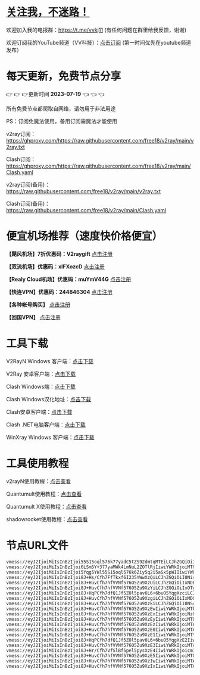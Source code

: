 # [关注我，不迷路！](https://github.com/login?return_to=https%3A%2F%2Fgithub.com%2Fw379740999)

欢迎加入我的电报群：https://t.me/vvkj11
(有任何问题在群里给我反馈，谢谢)

欢迎订阅我的YouTube频道（VV科技）：[点击订阅](https://www.youtube.com/channel/UCqdGfxwYKrllrHv_Bc-9vAw?sub_confirmation=1)
(第一时间优先在youtube频道发布）

# 每天更新，免费节点分享
:point_right: :point_right: :point_right:更新时间 **2023-07-19** :point_left: :point_left: :point_left:

所有免费节点都爬取自网络，请勿用于非法用途

PS：订阅免魔法使用，备用订阅需魔法才能使用

v2ray订阅：https://ghproxy.com/https://raw.githubusercontent.com/free18/v2ray/main/v2ray.txt

Clash订阅：https://ghproxy.com/https://raw.githubusercontent.com/free18/v2ray/main/Clash.yaml

v2ray订阅(备用)：https://raw.githubusercontent.com/free18/v2ray/main/v2ray.txt

Clash订阅(备用)：https://raw.githubusercontent.com/free18/v2ray/main/Clash.yaml

# 便宜机场推荐（速度快价格便宜）

**【飓风机场】7折优惠码：V2raygift** [点击注册](https://www.jfcloud.top/#/register?code=YYPj4pCJ)

**【双流机场】优惠码：xIFXozcD** [点击注册](https://sscurl.com/#/register?code=xIFXozcD)

**【Realy Cloud机场】优惠码：muYmV44G** [点击注册](https://relay.casa/#/register?code=muYmV44G)

**【快连VPN】优惠码：244846304**  [点击注册](https://pay.eradpd.xyz)

**【各种帐号购买】**  [点击注册](https://wandoukj.eu.org/)

**【回国VPN】** [点击注册](https://wandoukj.eu.org/)


# 工具下载

V2RayN Windows 客户端：[点击下载](https://github.com/2dust/v2rayN/releases)

V2Ray 安卓客户端：[点击下载](https://github.com/2dust/v2rayNG/releases)

Clash Windows端：[点击下载](https://github.com/Fndroid/clash_for_windows_pkg/releases)

Clash Windows汉化地址：[点击下载](https://drive.google.com/file/d/1hLY1pedrIxA1u8sEkPWnMLEsQawD0nvf/view?usp=sharing)

Clash安卓客户端：[点击下载](https://github.com/naicfeng/ClashRForAndroid/releases)

Clash .NET电脑客户端：[点击下载](https://github.com/ClashDotNetFramework/experimental-clash/releases)

WinXray Windows 客户端：[点击下载](https://github.com/TheMRLL/WinXray/releases)

# 工具使用教程

v2rayN使用教程：[点击查看](https://youtu.be/MvJwoEo6-JU)

Quantumult使用教程：[点击查看](https://youtu.be/qCkjLMPKygw)

Quantumult X使用教程：[点击查看](https://youtu.be/ghZLHPEGfVc)

shadowrocket使用教程：[点击查看](https://youtu.be/kGKKr6WTrJc)

# 节点URL文件
```
vmess://eyJ2IjoiMiIsInBzIjoi55S15oql576k77yadC5tZS92dmtqMTEiLCJhZGQiOiIxNDIuNC4xMjYuNjUiLCJwb3J0Ijo0NDMsImlkIjoiNDE4MDQ4YWYtYTI5My00Yjk5LTliMGMtOThjYTM1ODBkZDI0IiwiYWlkIjo2NCwic2N5IjoiYXV0byIsIm5ldCI6IndzIiwiaG9zdCI6Ind3dy4yODgyMDAwNi54eXoiLCJwYXRoIjoiL3BhdGgvMTY4OTY3MzgyODA3MCIsInRscyI6InRscyJ9
vmess://eyJ2IjoiMiIsInBzIjoi6LSm5Y+377yaMWk4LmNuL2ZOTlRjIiwiYWRkIjoiMTQwLjk5LjE1Ny44NSIsInBvcnQiOjQ0MywiaWQiOiI0MTgwNDhhZi1hMjkzLTRiOTktOWIwYy05OGNhMzU4MGRkMjQiLCJhaWQiOjY0LCJzY3kiOiJhdXRvIiwibmV0Ijoid3MiLCJob3N0Ijoid3d3LjgwMjAxMDk5Lnh5eiIsInBhdGgiOiIvcGF0aC8xNjg5NTg4NDk3NzY1IiwidGxzIjoidGxzIn0=
vmess://eyJ2IjoiMiIsInBzIjoi5Yqg5YWl55S15oql576k6Ziy5q2i5aSx5pWIIiwiYWRkIjoiMTA0LjE3LjQwLjIwOCIsInBvcnQiOjgwODAsImlkIjoiNTRkNGE1ZTktNjQ0MS00NDJjLWNhYjctMDU2MjBjYmU0ZjdkIiwiYWlkIjowLCJzY3kiOiJhdXRvIiwibmV0Ijoid3MiLCJob3N0IjoiZmNjLnZ0Y3NzLnRvcCIsInBhdGgiOiIvcXdlciIsInRscyI6IiJ9
vmess://eyJ2IjoiMiIsInBzIjoi8J+Hs/Cfh7FfTkxf6I235YWwXzQiLCJhZGQiOiI0Ni4xODIuMTA3LjE4MyIsInBvcnQiOjQ0MywiaWQiOiIyMTE1NWVmZC04ZTI5LTQzZDItOTViYy1mZTMxOTBlY2IxYzYiLCJhaWQiOjY0LCJzY3kiOiJhdXRvIiwibmV0Ijoid3MiLCJob3N0Ijoid3d3LjE1MDU5NzgyLnh5eiIsInBhdGgiOiIvcGF0aC8xNjg5NTg4NDk3NzY1IiwidGxzIjoidGxzIn0=
vmess://eyJ2IjoiMiIsInBzIjoi8J+HuvCfh7hfVVNf576O5Zu9XzUiLCJhZGQiOiIxNDEuMTAxLjEyMC4yMTciLCJwb3J0Ijo4MDgwLCJpZCI6IjU0ZDRhNWU5LTY0NDEtNDQyYy1jYWI3LTA1NjIwY2JlNGY3ZCIsImFpZCI6MCwic2N5IjoiYXV0byIsIm5ldCI6IndzIiwiaG9zdCI6ImZjYy52dGNzcy50b3AiLCJwYXRoIjoiL3F3ZXIiLCJ0bHMiOiIifQ==
vmess://eyJ2IjoiMiIsInBzIjoi8J+HuvCfh7hfVVNf576O5Zu9XzYiLCJhZGQiOiIxOTguMi4yMDMuMTM5IiwicG9ydCI6NDQzLCJpZCI6IjQxODA0OGFmLWEyOTMtNGI5OS05YjBjLTk4Y2EzNTgwZGQyNCIsImFpZCI6NjQsInNjeSI6ImF1dG8iLCJuZXQiOiJ3cyIsImhvc3QiOiJ3d3cuNjgzMzkyMDUueHl6IiwicGF0aCI6Ii9wYXRoLzE2ODk1MDAxNTc4NTUiLCJ0bHMiOiJ0bHMifQ==
vmess://eyJ2IjoiMiIsInBzIjoi8J+HqPCfh7dfQ1Jf5ZOl5pav6L6+6buO5YqgXzciLCJhZGQiOiIxOTAuOTMuMjQ1LjY2IiwicG9ydCI6ODA4MCwiaWQiOiI1NGQ0YTVlOS02NDQxLTQ0MmMtY2FiNy0wNTYyMGNiZTRmN2QiLCJhaWQiOjAsInNjeSI6ImF1dG8iLCJuZXQiOiJ3cyIsImhvc3QiOiJmY2MudnRjc3MudG9wIiwicGF0aCI6Ii9xd2VyIiwidGxzIjoiIn0=
vmess://eyJ2IjoiMiIsInBzIjoi8J+HuvCfh7hfVVNf576O5Zu9XzgiLCJhZGQiOiIxMDQuMTguMjU0LjIxMSIsInBvcnQiOjg4ODAsImlkIjoiMDA2MDIzZjYtNmQxNy00ZWM2LWFmMjQtYmNjNWY3YzQ0ZTM1IiwiYWlkIjowLCJzY3kiOiJhdXRvIiwibmV0Ijoid3MiLCJob3N0IjoiZmNjLnZ0Y3NzLnRvcCIsInBhdGgiOiIvcXdlciIsInRscyI6IiJ9
vmess://eyJ2IjoiMiIsInBzIjoi8J+HuvCfh7hfVVNf576O5Zu9XzkiLCJhZGQiOiI0NS4xOTkuMTM4LjE0NiIsInBvcnQiOjQyOTI5LCJpZCI6IjRlYzBhZTYyLWRlMDktNDAyOS05MDRhLTAzMTNkNDYyOGVjZiIsImFpZCI6NjQsInNjeSI6ImF1dG8iLCJuZXQiOiJ0Y3AiLCJ0bHMiOiIifQ==
vmess://eyJ2IjoiMiIsInBzIjoi8J+HuvCfh7hfVVNf576O5Zu9XzEwIiwiYWRkIjoiMTk4LjIuMjAzLjUzIiwicG9ydCI6NDQ2NzIsImlkIjoiNDE4MDQ4YWYtYTI5My00Yjk5LTliMGMtOThjYTM1ODBkZDI0IiwiYWlkIjo2NCwic2N5IjoiYXV0byIsIm5ldCI6InRjcCIsInRscyI6IiJ9
vmess://eyJ2IjoiMiIsInBzIjoi8J+HuvCfh7hfVVNf576O5Zu9XzExIiwiYWRkIjoiNzQuMjE3LjE3OS4xNTAiLCJwb3J0Ijo0NDMsImlkIjoiNDE4MDQ4YWYtYTI5My00Yjk5LTliMGMtOThjYTM1ODBkZDI0IiwiYWlkIjo2NCwic2N5IjoiYXV0byIsIm5ldCI6IndzIiwiaG9zdCI6Ind3dy43MTMyMjQ1MS54eXoiLCJwYXRoIjoiL3BhdGgvMTY4OTUwMDE1Nzg1NSIsInRscyI6InRscyJ9
vmess://eyJ2IjoiMiIsInBzIjoi8J+HuvCfh7hfVVNf576O5Zu9XzEyIiwiYWRkIjoiMTQxLjEwMS4xMjAuNDQiLCJwb3J0Ijo4ODgwLCJpZCI6IjAwNjAyM2Y2LTZkMTctNGVjNi1hZjI0LWJjYzVmN2M0NGUzNSIsImFpZCI6MCwic2N5IjoiYXV0byIsIm5ldCI6IndzIiwiaG9zdCI6ImZjYy52dGNzcy50b3AiLCJwYXRoIjoiL3F3ZXIiLCJ0bHMiOiIifQ==
vmess://eyJ2IjoiMiIsInBzIjoi8J+HuvCfh7hfVVNf576O5Zu9XzEzIiwiYWRkIjoiMTA0LjE3LjE2NS4yMzkiLCJwb3J0Ijo4MDgwLCJpZCI6IjU0ZDRhNWU5LTY0NDEtNDQyYy1jYWI3LTA1NjIwY2JlNGY3ZCIsImFpZCI6MCwic2N5IjoiYXV0byIsIm5ldCI6IndzIiwiaG9zdCI6ImZjYy52dGNzcy50b3AiLCJwYXRoIjoiL3F3ZXIiLCJ0bHMiOiIifQ==
vmess://eyJ2IjoiMiIsInBzIjoi8J+HuvCfh7hfVVNf576O5Zu9XzE0IiwiYWRkIjoiMTA0LjIxLjEyLjMxIiwicG9ydCI6ODA4MCwiaWQiOiI1NGQ0YTVlOS02NDQxLTQ0MmMtY2FiNy0wNTYyMGNiZTRmN2QiLCJhaWQiOjAsInNjeSI6ImF1dG8iLCJuZXQiOiJ3cyIsImhvc3QiOiJmY2MudnRjc3MudG9wIiwicGF0aCI6Ii9xd2VyIiwidGxzIjoiIn0=
vmess://eyJ2IjoiMiIsInBzIjoi8J+HuvCfh7hfVVNf576O5Zu9XzE1IiwiYWRkIjoiMTYyLjE1OS4zNC40IiwicG9ydCI6ODg4MCwiaWQiOiIwMDYwMjNmNi02ZDE3LTRlYzYtYWYyNC1iY2M1ZjdjNDRlMzUiLCJhaWQiOjAsInNjeSI6ImF1dG8iLCJuZXQiOiJ3cyIsImhvc3QiOiJmY2MudnRjc3MudG9wIiwicGF0aCI6Ii9xd2VyIiwidGxzIjoiIn0=
vmess://eyJ2IjoiMiIsInBzIjoi8J+HqPCfh7dfQ1Jf5ZOl5pav6L6+6buO5YqgXzE2IiwiYWRkIjoiMTkwLjkzLjI0NC4yNDUiLCJwb3J0Ijo4ODgwLCJpZCI6IjAwNjAyM2Y2LTZkMTctNGVjNi1hZjI0LWJjYzVmN2M0NGUzNSIsImFpZCI6MCwic2N5IjoiYXV0byIsIm5ldCI6IndzIiwiaG9zdCI6ImZjYy52dGNzcy50b3AiLCJwYXRoIjoiL3F3ZXIiLCJ0bHMiOiIifQ==
vmess://eyJ2IjoiMiIsInBzIjoi8J+HuvCfh7hfVVNf576O5Zu9XzE3IiwiYWRkIjoiMTcyLjY0Ljg4LjI0NiIsInBvcnQiOjg4ODAsImlkIjoiMDA2MDIzZjYtNmQxNy00ZWM2LWFmMjQtYmNjNWY3YzQ0ZTM1IiwiYWlkIjowLCJzY3kiOiJhdXRvIiwibmV0Ijoid3MiLCJob3N0IjoiZmNjLnZ0Y3NzLnRvcCIsInBhdGgiOiIvcXdlciIsInRscyI6IiJ9
vmess://eyJ2IjoiMiIsInBzIjoi8J+Hr/Cfh7VfSlBf5pel5pysXzE4IiwiYWRkIjoicmIyLnh1bmxvbmd5dW4uYnV6eiIsInBvcnQiOjgwLCJpZCI6ImM4NWQ5YjFiLTJmZTMtNDAzOS1hZTg4LWM2ZGQyYzVhOTY1ZiIsImFpZCI6MCwic2N5IjoiYXV0byIsIm5ldCI6IndzIiwiaG9zdCI6InJiMi54dW5sb25neXVuLmJ1enoiLCJwYXRoIjoiLyIsInRscyI6IiJ9
vmess://eyJ2IjoiMiIsInBzIjoi8J+HuvCfh7hfVVNf576O5Zu9XzE5IiwiYWRkIjoiMTQwLjk5LjEyMC4xNzMiLCJwb3J0Ijo0NDMsImlkIjoiNDE4MDQ4YWYtYTI5My00Yjk5LTliMGMtOThjYTM1ODBkZDI0IiwiYWlkIjo2NCwic2N5IjoiYXV0byIsIm5ldCI6IndzIiwiaG9zdCI6Ind3dy4yMjcxNjYxMy54eXoiLCJwYXRoIjoiL3BhdGgvMTY4OTY3MzgyODA3MCIsInRscyI6InRscyJ9
vmess://eyJ2IjoiMiIsInBzIjoi8J+HuvCfh7hfVVNf576O5Zu9XzIwIiwiYWRkIjoiMTA0LjIxLjIxOC4yMCIsInBvcnQiOjgwODAsImlkIjoiNTRkNGE1ZTktNjQ0MS00NDJjLWNhYjctMDU2MjBjYmU0ZjdkIiwiYWlkIjowLCJzY3kiOiJhdXRvIiwibmV0Ijoid3MiLCJob3N0IjoiZmNjLnZ0Y3NzLnRvcCIsInBhdGgiOiIvcXdlciIsInRscyI6IiJ9
vmess://eyJ2IjoiMiIsInBzIjoi8J+HuvCfh7hfVVNf576O5Zu9XzIxIiwiYWRkIjoiMTA0LjE2LjE1Ny4xMDQiLCJwb3J0Ijo4ODgwLCJpZCI6IjAwNjAyM2Y2LTZkMTctNGVjNi1hZjI0LWJjYzVmN2M0NGUzNSIsImFpZCI6MCwic2N5IjoiYXV0byIsIm5ldCI6IndzIiwiaG9zdCI6ImZjYy52dGNzcy50b3AiLCJwYXRoIjoiL3F3ZXIiLCJ0bHMiOiIifQ==
```
